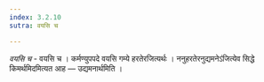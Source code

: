 ```yaml
---
index: 3.2.10
sutra: वयसि च

---
```

_वयसि च_ - वयसि च । कर्मण्युपपदे वयसि गम्ये हरतेरजित्यर्थः । ननुहरतेरनुद्यमनेऽ॑जित्येव सिद्धे किमर्थमिदमित्यत आह —  उद्यमनार्थमिति ।